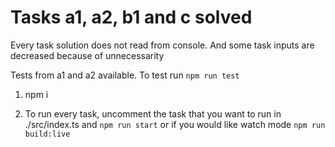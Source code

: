 # Tasks a1, a2, b1 and c solved

Every task solution does not read from console. And some task inputs are decreased because of unnecessarity

Tests from a1 and a2 available. To test run `npm run test`

1. npm i

2. To run every task, uncomment the task that you want to run in ./src/index.ts and `npm run start` or if you would like watch mode `npm run build:live` 